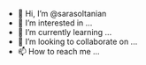 - 👋 Hi, I’m @sarasoltanian
- 👀 I’m interested in ...
- 🌱 I’m currently learning ...
- 💞️ I’m looking to collaborate on ...
- 📫 How to reach me ...

<!---
sarasoltanian/sarasoltanian is a ✨ special ✨ repository because its `README.md` (this file) appears on your GitHub profile.
You can click the Preview link to take a look at your changes.
--->
